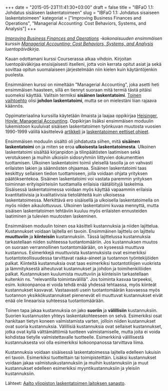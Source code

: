 +++
date = "2015-05-23T11:41:30+03:00"
draft = false
title = "IBFaO 1.1: Johdatus sisäiseen laskentatoimeen"
slug = "IBFaO 1.1: Johdatus sisaiseen laskentatoimeen"
kategoriat = ["Improving Business Finances and Operations", "Managerial Accounting: Cost Behaviors, Systems, and Analysis"]
+++

*[Improving Business Finances and Operations](https://www.coursera.org/specializations/business-operations) -kokonaisuuden ensimmäisen kurssin [Managerial Accounting: Cost Behaviors, Systems, and Analysis](https://www.coursera.org/learn/managerial-accounting/) luentopäiväkirja.*

Kauan odottamani kurssi Courserassa alkaa vihdoin. Kirjoitan luentopäiväkirjaa ensisijaisesti itselleni, jotta voin kerrata opitut asiat ja sekä sovittaa opitun suomalaiseen järjestelmään niin kielen kuin käytäntöjenkin puolesta.

Ensimmäinen kurssi on nimeltään "Managerial Accounting", joka asetti heti ensimmäisen haasteen, sillä en tiennyt suoraan mitä termiä tästä pitäisi suomeksi käyttää. Valitsin termiksi **sisäinen laskentatoimi**. [Toinen vaihtoehto](http://fi.wikipedia.org/wiki/Laskentatoimi) olisi  **johdon laskentatoimi**, mutta se on mielestäni liian rajaava käännös.

Oppimateriaalina kurssilla käytetään ilmaista ja laajaa oppikirjaa [Heisinger, Hoyle: Managerial Accounting](https://open.umn.edu/opentextbooks/BookDetail.aspx?bookId=137). Oppikirjan lisäksi ensimmäisen moduulin lukemistoon kuuluivat sisäisen laskentatoimen työnkuvan muutosta vuosien 1990-1999 välillä käsittelevä [artikkeli](http://www.thefreelibrary.com/Counting+More,+Counting+Less%3A+Transformations+in+the+Management...-a056336308) ja [laskentatoimen eettiset ohjeet](http://www.imanet.org/docs/default-source/generalpdfs/statement-of-ethics_web.pdf?sfvrsn=2).

Ensimmäisen moduulin sisältö oli johdatusta siihen, mitä **sisäinen laskentatoimi** on ja miten se eroa **ulkoisesta laskentatoimesta**. Ulkoinen laskentatoimi sisältää kirjanpidon ja tilinpäätösten laatimisen sekä verotukseen ja muihin ulkoisiin sidosryhmiin liittyvien dokumenttien tuottamisen. Ulkoinen laskentatoimi toimii yleisellä tasolla ja on vahvasti erilaisten lakien ja säännösten ohjaamaa. Sisäinen laskentatoimi taas keskittyy sellaisen tiedon tuottamiseen, jolla voidaan ohjata yrityksen päätöksentekoa. Sisäinen laskentatoimi voi vastata paremmin yrityksen toiminnan erityispiirteisiin tuottamalla erilaisia räätälöityjä laskelmia. Sisäisessä laskentatoimessa voidaan myös käyttää vapaammin erilaisia kvantitatiivisia ja kvalitatiivisia tietolähteitä kuin ulkoisessa laskentatoimessa. Merkittävä ero sisäisellä ja ulkoisella laskentatoimella on myös niiden aikaulottuvuus. Ulkoinen laskentatoimi kuvaa mennyttä, mutta sisäisen laskentatoimen tehtäviin kuuluu myös erilaisten ennusteiden laatiminen ja tulevien muutosten laskeminen.

Ensimmäisen moduulin toinen osa käsitteli kustannuksia ja niiden lajittelua. Kustannukset voidaan lajitella eri tavoin. Ensimmäinen lajittelu on lajittelu **muuttuviin** ja **kiinteisiin** kustannuksiin. Tässä lajittelussa kustannuksia tarkastellaan niiden suhteessa tuotantomääriin. Jos kustannuksen muutos on suoraan verrannollinen tuotantomäärään, on kyseessä muuttuva kustannus. Esimerkkejä muuttuvista kustannuksista ovat esimerkiksi tuotantoteollisuudessa tarvittavat raaka-aineet ja tuotannon työntekijöiden palkat. Kiinteitä kustannuksia ovat taas esimerkiksi tuotantotilojen vuokrista ja lämmityksestä aiheutuvat kustannukset ja johdon ja toimihenkilöiden palkat. Kustannuksen kuulumista muuttuviin ja kiinteisiin tarkastellaan kuitenkin ns. "relevantilla toimintavälillä". Jos toiminta kasvaa tarpeeksi, esim. kokoonpanoa ei voida tehdä enää yhdessä tehtaassa, myös kiinteät kustannukset kasvavat. Vastaavasti usein tuotantomäärän kasvaessa myös tuotannon yksikkökustannukset pienenevät eli muuttuvat kustannukset eivät enää ole lineaarisia suhteessa tuotantomäärään.

Toinen tapa jakaa kustannuksia on jako **suoriin** ja **välillisiin** kustannuksiin. Suorien kustannusten yhteys laskentakohteeseen on selvä. Esimerkiksi osat hankitaan tietyn koneen valmistamista varten, jolloin niiden kustannukset ovat suoria kustannuksia. Välillisiä kustannuksia ovat sellaiset kustannukset, jotka ovat kyllä välttämättömiä tuotteen valmistamiselle, mutta joita ei voida kohdistaa tietylle valmistettavalle tuotteelle. Esimerkkinä välillisestä kustannuksesta voi olla esimerkiksi kokoonpanossa tarvittava liima.

Kustannuksia voidaan sisäisessä laskentatoimessa lajitella edelleen lukuisin eri tavoin. Esimerkiksi tuotteittain tai  toimipisteittäin. Lisäksi kustannukset voidaan jakaa valmistuskustannuksiin ja muihin kustannuksiin ja muut kustannukset edelleen esimerkiksi myyntikustannuksiin ja yleisiin kustannuksiin.

Lähteet: [Aalto yliopiston laskentatoimen laitoksen sanasto](https://into.aalto.fi/display/fiaccounting/English-Finnish).
